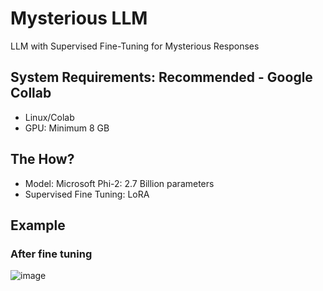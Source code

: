 # Mysterious LLM
LLM with Supervised Fine-Tuning for Mysterious Responses
## System Requirements: Recommended - Google Collab
- Linux/Colab
- GPU: Minimum 8 GB
## The How?
- Model: Microsoft Phi-2: 2.7 Billion parameters
- Supervised Fine Tuning: LoRA
## Example
### After fine tuning
![image](https://github.com/user-attachments/assets/dd77d6dd-9f5a-46a2-905c-f6c41c10fc6c)


